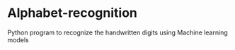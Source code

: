 # Alphabet-recognition

Python program to recognize the handwritten digits using Machine learning models
